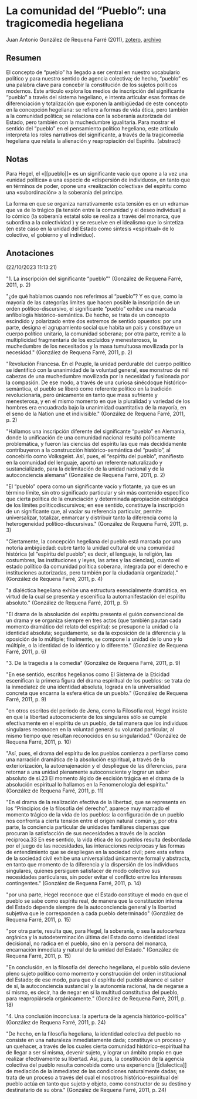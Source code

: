 # La comunidad del “Pueblo”: una tragicomedia hegeliana

Juan Antonio González de Requena Farré (2011), [zotero](zotero://select/items/@gonzalezderequenafarre2011), [archivo](file:///home/sabhz/archivo/librero/gonzalezderequenafarre2011.pdf)

## Resumen
El concepto de “pueblo” ha llegado a ser central en nuestro vocabulario político y para nuestro sentido de agencia colectiva; de hecho, “pueblo” es una palabra clave para concebir la constitución de los sujetos políticos modernos. Este artículo explora los medios de inscripción del significante “pueblo” a través del sistema hegeliano, e intenta articular esas formas de diferenciación y totalización que exponen la ambigüedad de este concepto en la concepción hegeliana: se refiere a formas de vida ética, pero también a la comunidad política; se relaciona con la soberanía autorizada del Estado, pero también con la muchedumbre igualitaria. Para mostrar el sentido del “pueblo” en el pensamiento político hegeliano, este artículo interpreta los roles narrativos del significante, a través de la tragicomedia hegeliana que relata la alienación y reapropiación del Espíritu. (abstract)

## Notas

Para Hegel, el «[[pueblo]]» es un significante vacío que opone a la vez una «unidad política» a una especie de «dispersión de individuos», en tanto que en términos de poder, opone una «realización colectiva» del espíritu como una «subordinación» a la soberanía del príncipe.

La forma en que se organiza narrativamente esta tensión es en un «drama» que va de lo trágico (la tensión entre la comunidad y el deseo individual) a lo cómico (la soberanía estatal sólo se realiza a través del monarca, que subordina a la colectividad ) y se resuelve en el idealismo que lo sintetiza (en este caso en la unidad del Estado como síntesis «espiritual» de lo colectivo, el gobierno y el individuo).

## Anotaciones  
(22/10/2023 11:13:21)

"1. La inscripción del significante “pueblo”" (González de Requena Farré, 2011, p. 2)

"¿de qué hablamos cuando nos referimos al “pueblo”? Y es que, como la mayoría de las categorías límites que hacen posible la inscripción de un orden político-discursivo, el significante “pueblo” exhibe una marcada anfibología histórico-semántica. De hecho, se trata de un concepto escindido y polarizado entre dos extremos de sentido opuestos: por una parte, designa el agrupamiento social que habita un país y constituye un cuerpo político unitario, la comunidad soberana; por otra parte, remite a la multiplicidad fragmentaria de los excluidos y menesterosos, la muchedumbre de los necesitados y la masa tumultuosa movilizada por la necesidad." (González de Requena Farré, 2011, p. 2)

"Revolución Francesa. En el Peuple, la unidad perdurable del cuerpo político se identificó con la unanimidad de la voluntad general, ese monstruo de mil cabezas de una muchedumbre movilizada por la necesidad y fusionada por la compasión. De ese modo, a través de una curiosa sinécdoque histórico-semántica, el pueblo se liberó como referente político en la tradición revolucionaria, pero únicamente en tanto que masa sufriente y menesterosa, y en el mismo momento en que la pluralidad y variedad de los hombres era encuadrada bajo la unanimidad cuantitativa de la mayoría, en el seno de la Nation une et indivisible." (González de Requena Farré, 2011, p. 2)

"Hallamos una inscripción diferente del significante “pueblo” en Alemania, donde la unificación de una comunidad nacional resultó políticamente problemática, y fueron las ciencias del espíritu las que más decididamente contribuyeron a la construcción histórico-semántica del “pueblo”, al concebirlo como Volksgeist. Así, pues, el “espíritu del pueblo”, manifiesto en la comunidad del lenguaje, aportó un referente naturalizado y sustancializado, para la delimitación de la unidad nacional y de la autoconciencia alemana" (González de Requena Farré, 2011, p. 2)

"El “pueblo” opera como un significante vacío y flotante, ya que es un término límite, sin otro significado particular y sin más contenido específico que cierta política de la enunciación y determinada apropiación estratégica de los límites políticodiscursivos; en ese sentido, constituye la inscripción de un significante que, al vaciar su referencia particular, permite universalizar, totalizar, enmarcar y distribuir tanto la diferencia como la heterogeneidad político-discursivas." (González de Requena Farré, 2011, p. 3)

"Ciertamente, la concepción hegeliana del pueblo está marcada por una notoria ambigüedad: cubre tanto la unidad cultural de una comunidad histórica (el “espíritu del pueblo”; es decir, el lenguaje, la religión, las costumbres, las instituciones y leyes, las artes y las ciencias), cuanto el estado político (la comunidad política soberana, integrada por el derecho e instituciones autorizadas, pero también por la ciudadanía organizada)." (González de Requena Farré, 2011, p. 4)

"a dialéctica hegeliana exhibe una estructura esencialmente dramática, en virtud de la cual se presenta y escenifica la automanifestación del espíritu absoluto." (González de Requena Farré, 2011, p. 5)

"El drama de la absolución del espíritu presenta el guión convencional de un drama y se organiza siempre en tres actos (que también pautan cada momento dramático del relato del espíritu): se presupone la unidad o la identidad absoluta; seguidamente, se da la exposición de la diferencia y la oposición de lo múltiple; finalmente, se compone la unidad de lo uno y lo múltiple, o la identidad de lo idéntico y lo diferente." (González de Requena Farré, 2011, p. 6)

"3. De la tragedia a la comedia" (González de Requena Farré, 2011, p. 9)

"En ese sentido, escritos hegelianos como El Sistema de la Eticidad escenifican la primera figura del drama espiritual de los pueblos: se trata de la inmediatez de una identidad absoluta, lograda en la universalidad concreta que encarna la esfera ética de un pueblo." (González de Requena Farré, 2011, p. 9)

"en otros escritos del periodo de Jena, como la Filosofía real, Hegel insiste en que la libertad autoconsciente de los singulares sólo se cumple efectivamente en el espíritu de un pueblo, de tal manera que los individuos singulares reconocen en la voluntad general su voluntad particular, al mismo tiempo que resultan reconocidos en su singularidad." (González de Requena Farré, 2011, p. 10)

"Así, pues, el drama del espíritu de los pueblos comienza a perfilarse como una narración dramática de la absolución espiritual, a través de la exteriorización, la autoenajenación y el despliegue de las diferencias, para retornar a una unidad plenamente autoconsciente y lograr un saber absoluto de sí.23 El momento álgido de escisión trágica en el drama de la absolución espiritual lo hallamos en la Fenomenología del espíritu." (González de Requena Farré, 2011, p. 11)

"En el drama de la realización efectiva de la libertad, que se representa en los “Principios de la filosofía del derecho”, aparece muy marcado el momento trágico de la vida de los pueblos: la configuración de un pueblo nos confronta a cierta tensión entre el origen natural común y, por otra parte, la conciencia particular de unidades familiares dispersas que procuran la satisfacción de sus necesidades a través de la acción recíproca.33 En ese sentido, la vida ética de los pueblos resulta desbordada por el juego de las necesidades, las interacciones recíprocas y las formas de entendimiento que se despliegan en la sociedad civil; pero esta esfera de la sociedad civil exhibe una universalidad únicamente formal y abstracta, en tanto que momento de la diferencia y la dispersión de los individuos singulares, quienes persiguen satisfacer de modo colectivo sus necesidades particulares, sin poder evitar el conflicto entre los intereses contingentes." (González de Requena Farré, 2011, p. 14)

"por una parte, Hegel reconoce que el Estado constituye el modo en que el pueblo se sabe como espíritu real, de manera que la constitución interna del Estado depende siempre de la autoconciencia general y la libertad subjetiva que le corresponden a cada pueblo determinado" (González de Requena Farré, 2011, p. 15)

"por otra parte, resulta que, para Hegel, la soberanía, o sea la autocerteza orgánica y la autodeterminación última del Estado como identidad ideal decisional, no radica en el pueblo, sino en la persona del monarca, encarnación inmediata y natural de la unidad del Estado." (González de Requena Farré, 2011, p. 15)

"En conclusión, en la filosofía del derecho hegeliana, el pueblo sólo deviene pleno sujeto político como momento y construcción del orden institucional del Estado; de ese modo, para que el espíritu del pueblo alcance el saber de sí, la autoconciencia sustancial y la autonomía racional, ha de negarse a sí mismo, es decir, ha de negar en sí la multitud constitutiva del pueblo, para reapropiársela orgánicamente." (González de Requena Farré, 2011, p. 18)

"4. Una conclusión inconclusa: la apertura de la agencia histórico-política" (González de Requena Farré, 2011, p. 24)

"De hecho, en la filosofía hegeliana, la identidad colectiva del pueblo no consiste en una naturaleza inmediatamente dada; constituye un proceso y un quehacer, a través de los cuales cierta comunidad histórico-espiritual ha de llegar a ser sí misma, devenir sujeto, y lograr un ámbito propio en que realizar efectivamente su libertad. Así, pues, la constitución de la agencia colectiva del pueblo resulta concebida como una experiencia [[dialectica]] de mediación de la inmediatez de las condiciones naturalmente dadas; se trata de un proceso a través del cual el nosotros histórico-espiritual del pueblo actúa en tanto que sujeto y objeto, como constructor de su destino y destinatario de su obra." (González de Requena Farré, 2011, p. 24)